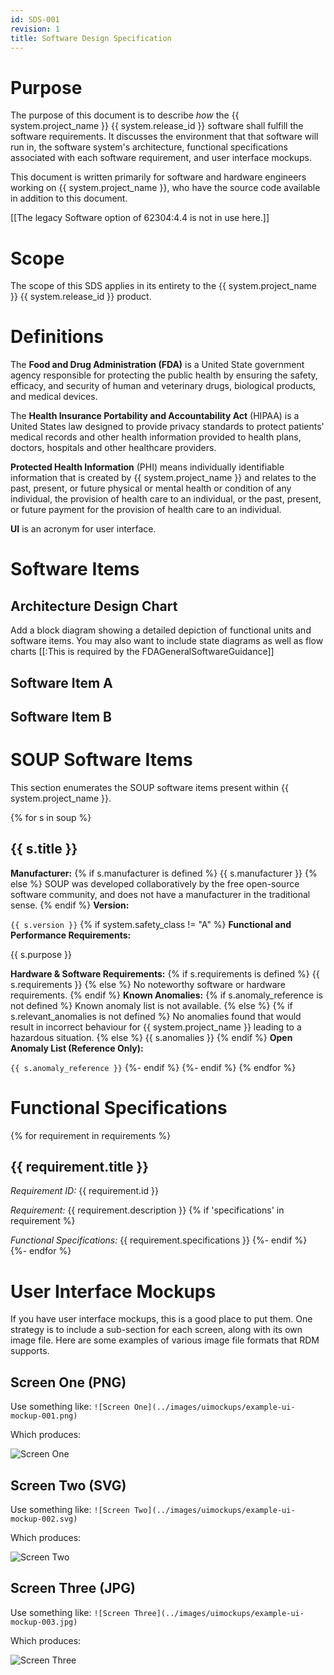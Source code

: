 ```yaml
---
id: SDS-001
revision: 1
title: Software Design Specification
---
```


# Purpose

The purpose of this document is to describe *how* the {{ system.project_name }} {{ system.release_id }} software shall fulfill the software requirements.  It discusses the environment that that software will run in, the software system's architecture, functional specifications associated with each software requirement, and user interface mockups.

This document is written primarily for software and hardware engineers working on {{ system.project_name }}, who have the source code available in addition to this document.

[[The legacy Software option of 62304:4.4 is not in use here.]]
# Scope

The scope of this SDS applies in its entirety to the {{ system.project_name }} {{ system.release_id }} product.

# Definitions

The **Food and Drug Administration (FDA)** is a United State government agency responsible for protecting the public health by ensuring the safety, efficacy, and security of human and veterinary drugs, biological products, and medical devices.

The **Health Insurance Portability and Accountability Act** (HIPAA) is a United States law designed to provide privacy standards to protect patients' medical records and other health information provided to health plans, doctors, hospitals and other healthcare providers.

**Protected Health Information** (PHI) means individually identifiable information that is created by {{ system.project_name }} and relates to the past, present, or future physical or mental health or condition of any individual, the provision of health care to an individual, or the past, present, or future payment for the provision of health care to an individual.

**UI** is an acronym for user interface.

# Software Items

## Architecture Design Chart

Add a block diagram showing a detailed depiction of functional units and software items.  You may also want to include state diagrams as well as flow charts [[:This is required by the FDAGeneralSoftwareGuidance]]

## Software Item A

## Software Item B

# SOUP Software Items

This section enumerates the SOUP software items present within {{ system.project_name }}.

{% for s in soup %}
## {{ s.title }}

**Manufacturer:**
{% if s.manufacturer is defined %}
{{ s.manufacturer }}
{% else %}
SOUP was developed collaboratively by the free open-source software community, and does not have a manufacturer in the traditional sense.
{% endif %}
**Version:**

`{{ s.version }}`
{% if system.safety_class != "A" %}
**Functional and Performance Requirements:**

{{ s.purpose }}

**Hardware & Software Requirements:**
{% if s.requirements is defined %}
{{ s.requirements }}
{% else %}
No noteworthy software or hardware requirements.
{% endif %}
**Known Anomalies:**
{% if s.anomaly_reference is not defined %}
Known anomaly list is not available.
{% else %}
{% if s.relevant_anomalies is not defined %}
No anomalies found that would result in incorrect behaviour for {{ system.project_name }} leading to a hazardous situation.
{% else %}
{{ s.anomalies }}
{% endif %}
**Open Anomaly List (Reference Only):**

`{{ s.anomaly_reference }}`
{%- endif %}
{%- endif %}
{% endfor %}

# Functional Specifications
{% for requirement in requirements %}
## {{ requirement.title }}

*Requirement ID:* {{ requirement.id }}

*Requirement:* {{ requirement.description }}
{% if 'specifications' in requirement %}

*Functional Specifications:*
{{ requirement.specifications }}
{%- endif %}
{%- endfor %}

# User Interface Mockups

If you have user interface mockups, this is a good place to put them.  One strategy is to include a sub-section for each screen, along with its own image file.  Here are some examples of various image file formats that RDM supports.

## Screen One (PNG)

Use something like: `![Screen One](../images/uimockups/example-ui-mockup-001.png)`

Which produces:

![Screen One](../images/uimockups/example-ui-mockup-001.png)

## Screen Two (SVG)

Use something like: `![Screen Two](../images/uimockups/example-ui-mockup-002.svg)`

Which produces:

![Screen Two](../images/uimockups/example-ui-mockup-002.svg)

## Screen Three (JPG)

Use something like: `![Screen Three](../images/uimockups/example-ui-mockup-003.jpg)`

Which produces:

![Screen Three](../images/uimockups/example-ui-mockup-003.jpg)
